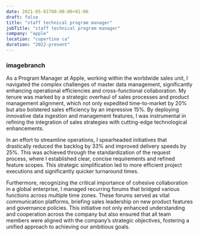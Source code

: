 ```yaml
---
date: 2021-05-01T00:00:00+01:00
draft: false
title: "staff technical program manager"
jobTitle: "staff technical program manager"
company: "apple"
location: "cupertino ca"
duration: "2022-present"
---
```

### imagebranch

As a Program Manager at Apple, working within the worldwide sales unit, I navigated the complex challenges of master data management, significantly enhancing operational efficiencies and cross-functional collaboration. My tenure was marked by a strategic overhaul of sales processes and product management alignment, which not only expedited time-to-market by 20% but also bolstered sales efficiency by an impressive 15%. By deploying innovative data ingestion and management features, I was instrumental in refining the integration of sales strategies with cutting-edge technological enhancements.

In an effort to streamline operations, I spearheaded initiatives that drastically reduced the backlog by 33% and improved delivery speeds by 25%. This was achieved through the standardization of the request process, where I established clear, concise requirements and refined feature scopes. This strategic simplification led to more efficient project executions and significantly quicker turnaround times.

Furthermore, recognizing the critical importance of cohesive collaboration in a global enterprise, I managed recurring forums that bridged various functions across multiple time zones. These forums served as vital communication platforms, briefing sales leadership on new product features and governance policies. This initiative not only enhanced understanding and cooperation across the company but also ensured that all team members were aligned with the company’s strategic objectives, fostering a unified approach to achieving our ambitious goals.